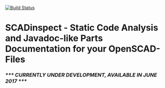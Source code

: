 [![Build Status](https://travis-ci.org/ibogicevic/SCADinspect.svg?branch=master)](https://travis-ci.org/ibogicevic/SCADinspect)

# SCADinspect - Static Code Analysis and Javadoc-like Parts Documentation for your OpenSCAD-Files
### _*** CURRENTLY UNDER DEVELOPMENT, AVAILABLE IN JUNE 2017 ***_
